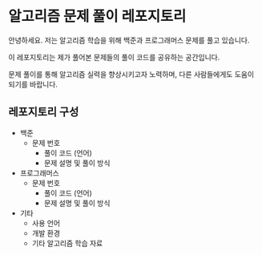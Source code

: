 # 알고리즘 문제 풀이 레포지토리

안녕하세요. 저는 알고리즘 학습을 위해 백준과 프로그래머스 문제를 풀고 있습니다. 

이 레포지토리는 제가 풀어본 문제들의 풀이 코드를 공유하는 공간입니다. 

문제 풀이를 통해 알고리즘 실력을 향상시키고자 노력하며, 다른 사람들에게도 도움이 되기를 바랍니다.


## 레포지토리 구성

* 백준
    * 문제 번호
        * 풀이 코드 (언어)
        * 문제 설명 및 풀이 방식
* 프로그래머스
    * 문제 번호
        * 풀이 코드 (언어)
        * 문제 설명 및 풀이 방식
* 기타
    * 사용 언어
    * 개발 환경
    * 기타 알고리즘 학습 자료
